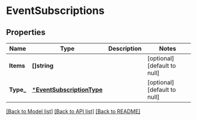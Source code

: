 # EventSubscriptions

## Properties
Name | Type | Description | Notes
------------ | ------------- | ------------- | -------------
**Items** | **[]string** |  | [optional] [default to null]
**Type_** | [***EventSubscriptionType**](EventSubscriptionType.md) |  | [optional] [default to null]

[[Back to Model list]](../README.md#documentation-for-models) [[Back to API list]](../README.md#documentation-for-api-endpoints) [[Back to README]](../README.md)

